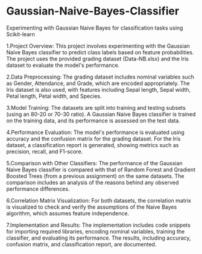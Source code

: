 # Gaussian-Naive-Bayes-Classifier
Experimenting with Gaussian Naive Bayes for classification tasks using Scikit-learn

1.Project Overview: This project involves experimenting with the Gaussian Naive Bayes classifier to predict class labels based on feature probabilities. The project uses the provided grading dataset (Data-NB.xlsx) and the Iris dataset to evaluate the model's performance.

2.Data Preprocessing: The grading dataset includes nominal variables such as Gender, Attendance, and Grade, which are encoded appropriately. The Iris dataset is also used, with features including Sepal length, Sepal width, Petal length, Petal width, and Species.

3.Model Training: The datasets are split into training and testing subsets (using an 80-20 or 70-30 ratio). A Gaussian Naive Bayes classifier is trained on the training data, and its performance is assessed on the test data.

4.Performance Evaluation: The model's performance is evaluated using accuracy and the confusion matrix for the grading dataset. For the Iris dataset, a classification report is generated, showing metrics such as precision, recall, and F1-score.

5.Comparison with Other Classifiers: The performance of the Gaussian Naive Bayes classifier is compared with that of Random Forest and Gradient Boosted Trees (from a previous assignment) on the same datasets. The comparison includes an analysis of the reasons behind any observed performance differences.

6.Correlation Matrix Visualization: For both datasets, the correlation matrix is visualized to check and verify the assumptions of the Naive Bayes algorithm, which assumes feature independence.

7.Implementation and Results: The implementation includes code snippets for importing required libraries, encoding nominal variables, training the classifier, and evaluating its performance. The results, including accuracy, confusion matrix, and classification report, are documented.

